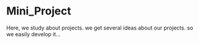 # Mini_Project
Here, we study about projects.
we get several ideas about our projects.
so we easily develop it...
